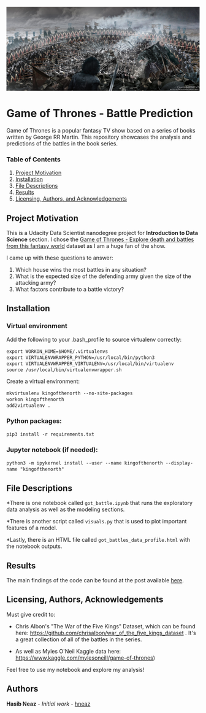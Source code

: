![battle_of_bastards](./img/Battle_of_Bastards_ShieldWall_v005.jpg)

# Game of Thrones - Battle Prediction

Game of Thrones is a popular fantasy TV show based on a series of books written by George RR Martin. This repository showcases the analysis and predictions of the battles in the book series. 

### Table of Contents

1. [Project Motivation](#motivation)
2. [Installation](#installation)
3. [File Descriptions](#files)
4. [Results](#results)
5. [Licensing, Authors, and Acknowledgements](#licensing)

## Project Motivation<a name="motivation"></a>

This is a Udacity Data Scientist nanodegree project for **Introduction to Data Science** section. I chose the [Game of Thrones - Explore death and battles from this fantasy world](https://www.kaggle.com/mylesoneill/game-of-thrones) dataset as I am a huge fan of the show.

I came up with these questions to answer:

1) Which house wins the most battles in any situation?  
2) What is the expected size of the defending army given the size of the attacking army?  
3) What factors contribute to a battle victory?  

## Installation <a name="installation"></a>

### Virtual environment
Add the following to your .bash_profile to source virtualenv correctly:

```
export WORKON_HOME=$HOME/.virtualenvs
export VIRTUALENVWRAPPER_PYTHON=/usr/local/bin/python3
export VIRTUALENVWRAPPER_VIRTUALENV=/usr/local/bin/virtualenv
source /usr/local/bin/virtualenvwrapper.sh
```
Create a virtual environment:
```
mkvirtualenv kingofthenorth --no-site-packages
workon kingofthenorth
add2virtualenv .
```

### Python packages:
```
pip3 install -r requirements.txt
```

### Jupyter notebook (if needed):
```
python3 -m ipykernel install --user --name kingofthenorth --display-name "kingofthenorth"
```

## File Descriptions <a name="files"></a>
*There is one notebook called `got_battle.ipynb` that runs the exploratory data analysis as well as the modeling sections. 

*There is another script called `visuals.py` that is used to plot important features of a model. 

*Lastly, there is an HTML file called `got_battles_data_profile.html` with the notebook outputs.  

## Results<a name="results"></a>

The main findings of the code can be found at the post available [here](https://medium.com/@hneaz1988/game-of-thrones-battles-analysis-and-predicting-victory-6197d961f587).


## Licensing, Authors, Acknowledgements<a name="licensing"></a>

Must give credit to: 
* Chris Albon's "The War of the Five Kings" Dataset, which can be found here: https://github.com/chrisalbon/war_of_the_five_kings_dataset . It's a great collection of all of the battles in the series. 

* As well as Myles O'Neil Kaggle data here: https://www.kaggle.com/mylesoneill/game-of-thrones)  

Feel free to use my notebook and explore my analysis!

## Authors

**Hasib Neaz** - *Initial work* - [hneaz](https://github.com/hneaz)
